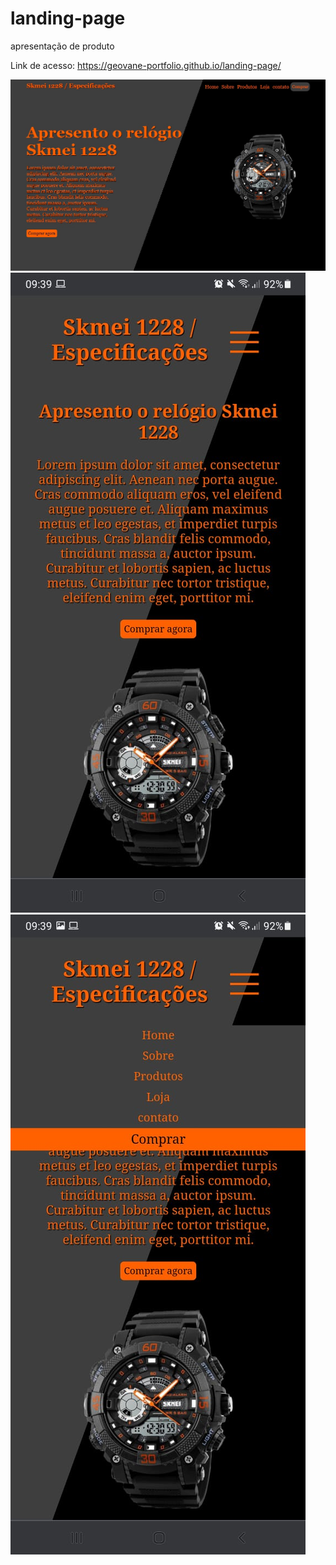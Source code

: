 # landing-page
 apresentação de produto

Link de acesso: https://geovane-portfolio.github.io/landing-page/

<img src="images/landing page.jpg"/>
<img src="images/landing mobi 1.jpeg"/>
<img src="images/landing mobi 2.jpeg"/>